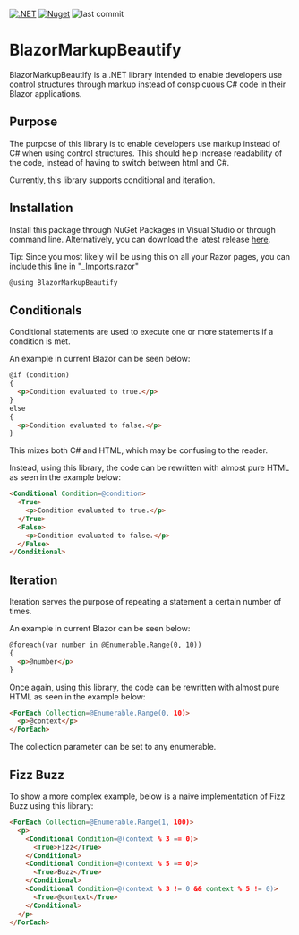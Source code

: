 [![.NET](https://github.com/jacobtonder/BlazorMarkupBeautify/actions/workflows/dotnet.yml/badge.svg)](https://github.com/jacobtonder/BlazorMarkupBeautify/actions/workflows/dotnet.yml)
[![Nuget](https://img.shields.io/nuget/v/BlazorMarkupBeautify)](https://www.nuget.org/packages/BlazorMarkupBeautify/)
![last commit](https://img.shields.io/github/last-commit/jacobtonder/BlazorMarkupBeautify?cacheSeconds=86400)

# BlazorMarkupBeautify

BlazorMarkupBeautify is a .NET library intended to enable developers use control structures through markup instead of conspicuous C# code in their Blazor applications.  

## Purpose

The purpose of this library is to enable developers use markup instead of C# when using control structures. This should help increase readability of the code, instead of having to switch between html and C#.

Currently, this library supports conditional and iteration.

## Installation

Install this package through NuGet Packages in Visual Studio or through command line. Alternatively, you can download the latest release [here](https://github.com/jacobtonder/BlazorMarkupBeautify/releases).

Tip: Since you most likely will be using this on all your Razor pages, you can include this line in "_Imports.razor"

```csharp
@using BlazorMarkupBeautify
```

## Conditionals

Conditional statements are used to execute one or more statements if a condition is met.

An example in current Blazor can be seen below:

```html
@if (condition)
{
  <p>Condition evaluated to true.</p>
}
else 
{
  <p>Condition evaluated to false.</p>
}
```

This mixes both C# and HTML, which may be confusing to the reader.

Instead, using this library, the code can be rewritten with almost pure HTML as seen in the example below:

```html
<Conditional Condition=@condition>
  <True>
    <p>Condition evaluated to true.</p>
  </True>
  <False>
    <p>Condition evaluated to false.</p>
  </False>
</Conditional>
```

## Iteration

Iteration serves the purpose of repeating a statement a certain number of times.

An example in current Blazor can be seen below:

```html
@foreach(var number in @Enumerable.Range(0, 10))
{
  <p>@number</p>
}
```

Once again, using this library, the code can be rewritten with almost pure HTML as seen in the example below:

```html
<ForEach Collection=@Enumerable.Range(0, 10)>
  <p>@context</p>
</ForEach>
```

The collection parameter can be set to any enumerable.

## Fizz Buzz

To show a more complex example, below is a naive implementation of Fizz Buzz using this library:

```html
<ForEach Collection=@Enumerable.Range(1, 100)>
  <p>
    <Conditional Condition=@(context % 3 == 0)>
      <True>Fizz</True>
    </Conditional>
    <Conditional Condition=@(context % 5 == 0)>
      <True>Buzz</True>
    </Conditional>
    <Conditional Condition=@(context % 3 != 0 && context % 5 != 0)>
      <True>@context</True>
    </Conditional>
  </p>
</ForEach>
```
